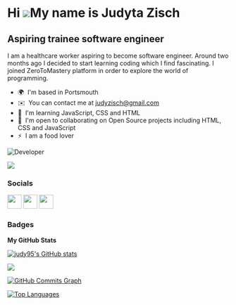Hi ![](https://user-images.githubusercontent.com/18350557/176309783-0785949b-9127-417c-8b55-ab5a4333674e.gif)My name is Judyta Zisch
====================================================================================================================================

Aspiring trainee software engineer
----------------------------------

I am a healthcare worker aspiring to become software engineer. Around two months ago I decided to start learning coding which I find fascinating. I joined ZeroToMastery platform in order to explore the world of programming.

* 🌍  I'm based in Portsmouth
* ✉️  You can contact me at [judyzisch@gmail.com](mailto:judyzisch@gmail.com)
* 🧠  I'm learning JavaScript, CSS and HTML
* 🤝  I'm open to collaborating on Open Source projects including HTML, CSS and JavaScript
* ⚡  I am a food lover

<img src="https://camo.githubusercontent.com/cf8a75fb927c349a24605db55438825d3e0df16b09e11b3bea0fd8361ff33988/68747470733a2f2f6d656469612e67697068792e636f6d2f6d656469612f423677645a454450325458526b4138336f352f67697068792e676966" alt="Developer" data-canonical-src="https://media.giphy.com/media/B6wdZEDP2TXRkA83o5/giphy.gif" style="max-width: 100%; display: inline-block;" data-target="animated-image.originalImage">

<a href="https://www.github.com/judy95" target="_blank" rel="noreferrer"><img
src="https://img.shields.io/github/followers/judy95?logo=github&style=for-the-badge&color=ef4444&labelColor=22272e" /></a>

### Socials

<p align="left"> <a href="https://www.github.com/judy95" target="_blank" rel="noreferrer"><img src="https://raw.githubusercontent.com/danielcranney/readme-generator/main/public/icons/socials/github.svg" width="32" height="32" /></a> <a href="https://www.linkedin.com/in/judyta-zisch-89bb2b254/" target="_blank" rel="noreferrer"><img src="https://raw.githubusercontent.com/danielcranney/readme-generator/main/public/icons/socials/linkedin.svg" width="32" height="32" /></a> <a href="http://www.medium.com/@judytazisch" target="_blank" rel="noreferrer"><img src="https://raw.githubusercontent.com/danielcranney/readme-generator/main/public/icons/socials/medium.svg" width="32" height="32" /></a></p>

### Badges

<b>My GitHub Stats</b>

<a href="http://www.github.com/judy95"><img src="https://github-readme-stats.vercel.app/api?username=judy95&show_icons=true&hide=&count_private=true&title_color=ffffff&text_color=ef4444&icon_color=ef4444&bg_color=22272e&hide_border=true&show_icons=true" alt="judy95's GitHub stats" /></a>

<a href="http://www.github.com/judy95"><img src="https://github-readme-streak-stats.herokuapp.com/?user=judy95&stroke=ef4444&background=22272e&ring=ffffff&fire=ffffff&currStreakNum=ef4444&currStreakLabel=ffffff&sideNums=ef4444&sideLabels=ef4444&dates=ef4444&hide_border=true" /></a>

<a href="http://www.github.com/judy95"><img src="https://activity-graph.herokuapp.com/graph?username=judy95&bg_color=22272e&color=ef4444&line=ef4444&point=ef4444&area_color=22272e&area=true&hide_border=true&custom_title=GitHub%20Commits%20Graph" alt="GitHub Commits Graph" /></a>

<a href="https://github.com/judy95" align="left"><img src="https://github-readme-stats.vercel.app/api/top-langs/?username=judy95&langs_count=10&title_color=ffffff&text_color=ef4444&icon_color=ef4444&bg_color=22272e&hide_border=true&locale=en&custom_title=Top%20%Languages" alt="Top Languages" /></a>
